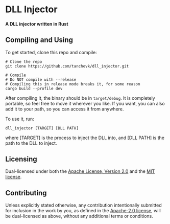 # DLL Injector
#### A DLL injector written in Rust

## Compiling and Using
To get started, clone this repo and compile:
```shell
# Clone the repo
git clone https://github.com/tanchevk/dll_injector.git

# Compile
# Do NOT compile with --release
# Compiling this in release mode breaks it, for some reason
cargo build --profile dev
```

After compiling it, the binary should be in `target/debug`.
It is completely portable, so feel free to move it wherever you like.
If you want, you can also add it to your path, so you can access it from anywhere.

To use it, run:
```shell
dll_injector [TARGET] [DLL PATH]
```
where [TARGET] is the process to inject the DLL into,
and [DLL PATH] is the path to the DLL to inject.

## Licensing
Dual-licensed under both the [Apache License, Version 2.0](LICENSE-APACHE)
and the [MIT license](LICENSE-MIT).

## Contributing
Unless explicitly stated otherwise, any contribution intentionally
submitted for inclusion in the work by you, as defined in the [Apache-2.0
license](LICENSE-APACHE), will be dual-licensed as above,
without any additional terms or conditions.